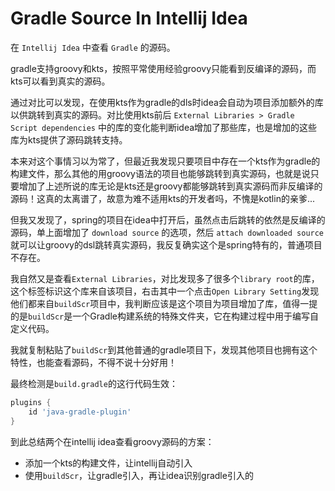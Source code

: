 # Gradle Source In Intellij Idea

在 `Intellij Idea` 中查看 `Gradle` 的源码。

gradle支持groovy和kts，按照平常使用经验groovy只能看到反编译的源码，而kts可以看到真实的源码。

通过对比可以发现，在使用kts作为gradle的dls时idea会自动为项目添加额外的库以供跳转到真实的源码。对比使用kts前后 `External Libraries > Gradle Script dependencies` 中的库的变化能判断idea增加了那些库，也是增加的这些库为kts提供了源码跳转支持。

本来对这个事情习以为常了，但最近我发现只要项目中存在一个kts作为gradle的构建文件，那么其他的用groovy语法的项目也能够跳转到真实源码，也就是说只要增加了上述所说的库无论是kts还是groovy都能够跳转到真实源码而非反编译的源码！这真的太离谱了，故意为难不适用kts的开发者吗，不愧是kotlin的亲爹...

但我又发现了，spring的项目在idea中打开后，虽然点击后跳转的依然是反编译的源码，单上面增加了 `download source` 的选项，然后 `attach downloaded source` 就可以让groovy的dsl跳转真实源码，我反复确实这个是spring特有的，普通项目不存在。

我自然又是查看`External Libraries`，对比发现多了很多个`library root`的库，这个标签标识这个库来自该项目，右击其中一个点击`Open Library Setting`发现他们都来自`buildScr`项目中，我判断应该是这个项目为项目增加了库，值得一提的是`buildScr`是一个Gradle构建系统的特殊文件夹，它在构建过程中用于编写自定义代码。

我就复制粘贴了`buildScr`到其他普通的gradle项目下，发现其他项目也拥有这个特性，也能查看源码，不得不说十分好用！

最终检测是`build.gradle`的这行代码生效：

```gradle
plugins {
	id 'java-gradle-plugin'
}
```

到此总结两个在intellij idea查看groovy源码的方案：

- 添加一个kts的构建文件，让intellij自动引入
- 使用`buildScr`，让gradle引入，再让idea识别gradle引入的
